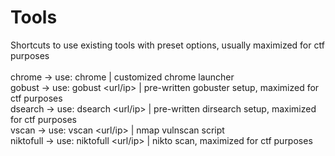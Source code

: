 # Tools
Shortcuts to use existing tools with preset options, usually maximized for ctf purposes
<br>
<br>
chrome -> use: chrome | customized chrome launcher<br>
gobust -> use: gobust <url/ip> | pre-written gobuster setup, maximized for ctf purposes<br>
dsearch -> use: dsearch <url/ip> | pre-written dirsearch setup, maximized for ctf purposes<br>
vscan -> use: vscan <url/ip> | nmap vulnscan script<br>
niktofull -> use: niktofull <url/ip> | nikto scan, maximized for ctf purposes
